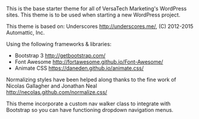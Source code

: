 This is the base starter theme for all of VersaTech Marketing's WordPress sites.
This theme is to be used when starting a new WordPress project.

This theme is based on: 
Underscores http://underscores.me/, (C) 2012-2015 Automattic, Inc.

Using the following frameworks & libraries:
- Bootstrap 3 http://getbootstrap.com/
- Font Awesome http://fortawesome.github.io/Font-Awesome/
- Animate CSS https://daneden.github.io/animate.css/


Normalizing styles have been helped along thanks to the fine work of
Nicolas Gallagher and Jonathan Neal http://necolas.github.com/normalize.css/

This theme incorporate a custom nav walker class to integrate with Bootstrap so you can have functioning dropdown navigation menus.

